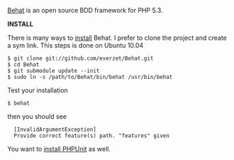 [Behat](http://everzet.com/Behat/) is an open source BDD framework for PHP 5.3.

__INSTALL__

There is many ways to [install](http://everzet.com/Behat/#install) Behat.
I prefer to clone the project and create a sym link.
This steps is done on Ubuntu 10.04

    $ git clone git://github.com/everzet/Behat.git
    $ cd Behat
    $ git submodule update --init
    $ sudo ln -s /path/to/Behat/bin/behat /usr/bin/behat

Test your installation

    $ behat

then you should see

      [InvalidArgumentException]
      Provide correct feature(s) path. "features" given
      
You want to [install PHPUnit](http://www.phpunit.de/manual/current/en/installation.html) as well.

